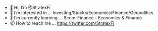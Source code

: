- 👋 Hi, I’m @StratexFi
- 👀 I’m interested in ...
Investing/Stocks/Economics/Finance/Geopolitics
- 🌱 I’m currently learning ...
Bcom-Finance - Economics & Finance
- 📫 How to reach me ...
https://twitter.com/StratexFi
<!---
StratexFi/StratexFi is a ✨ special ✨ repository because its `README.md` (this file) appears on your GitHub profile.
You can click the Preview link to take a look at your changes.
--->
